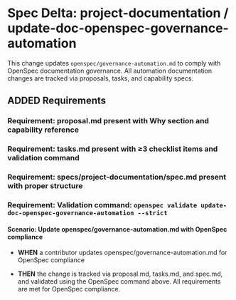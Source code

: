 
# Spec Delta: project-documentation / update-doc-openspec-governance-automation

This change updates `openspec/governance-automation.md` to comply with OpenSpec documentation governance. All automation documentation changes are tracked via proposals, tasks, and capability specs.

## ADDED Requirements

### Requirement: proposal.md present with Why section and capability reference

### Requirement: tasks.md present with ≥3 checklist items and validation command

### Requirement: specs/project-documentation/spec.md present with proper structure

### Requirement: Validation command: `openspec validate update-doc-openspec-governance-automation --strict`

#### Scenario: Update openspec/governance-automation.md with OpenSpec compliance

- **WHEN** a contributor updates openspec/governance-automation.md for OpenSpec compliance

- **THEN** the change is tracked via proposal.md, tasks.md, and spec.md, and validated using the OpenSpec command above. All requirements are met for OpenSpec compliance.
